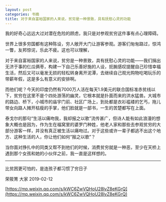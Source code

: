 ```yaml
---
layout: post
categories: 书摘
title: 对于来自富裕国家的人来说，贫穷是一种景致，具有抚慰心灵的功能
---
```


我的好奇心远远大过对潜在危险的顾虑，我只是对参观贫穷这件事有点心理障碍。

世界上很多穷国都有这种陈设，穷人敞开大门让游客参观。游客们匆匆路过，惊鸿一瞥，友邦惊诧，乐此不疲。这也可以理解，

对于来自富裕国家的人来说，贫穷是一种景致，具有抚慰心灵的功能——我们捐出无济于事的仨瓜俩枣，构建一下自己乐善好施的人设，扼腕感叹提醒自己珍惜幸福生活，然后又可以毫发无损的轻松转身离开泥潭，去继续自己观光购物吃喝玩乐的带薪年假，这是多么有意义的安排啊。

而他们呢？今天的印度仍然有7000万人活在每天1.9美元的联合国标准赤贫线以下，贫穷在这里不是个四处游荡的幽灵，它根本就是扑面而来的洪水猛兽。大城市的路边、桥下，小城市的庙宇门前、社区广场上，到处都是衣衫褴褛的乞丐，拖儿带女向路人摊开枯瘦的手掌，他们脸就是一部书，一生的苦楚都写在上面。

泰戈尔的那句“生活以痛吻我，我却报之以歌”流传甚广，但诗人能有如此浪漫的想象大概也是因为，作为生在福窝里的婆罗门种姓，他老人家和那些去参观贫穷的大部分游客一样，并没有真正被生活以痛吻过。对于这些或许一辈子都逃不出这个地方、这种生活的人，你让他们如何“报之以歌”？

当你面对挣扎中的同类又帮不到他们的时候，消费贫穷就是一种恶，至少在天桥上遇到那个女孩和她的小伙伴之前，我一直是这样想的。

---

比贫困更可怕的，是连孩子都习惯了穷日子

荣筱箐  大家  2019-02-12

[https://mp.weixin.qq.com/s/kWC6ZwVQHoU28lvZ8eKGrQ](https://mp.weixin.qq.com/s/kWC6ZwVQHoU28lvZ8eKGrQ)